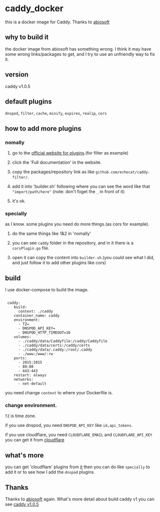 # caddy_docker

this is a docker image for Caddy. Thanks to [abiosoft](https://github.com/abiosoft/caddy-docker)

## why to build it

the docker image from abiosoft has something wrong. I think it may have some wrong links/packages to get, and I try to use an unfriendly way to fix it.

## version

caddy v1.0.5

## default plugins

```dnspod```, ```filter```, ```cache```, ```minify```, ```expires```, ```realip```, ```cors```

## how to add more plugins

### nomally

1. go to the [official website for plugins](https://caddyserver.com/v1/docs/http.filter).(for filter as example)

2. click the 'Full documentation' in the website.

3. copy the packages/repository link as like ```github.com/echocat/caddy-filter/```.

4. add it into 'builder.sh' following where you can see the word like that ```"import/path/here"```
(note: don't foget the ```_``` in front of it)

5. it's ok.

### specially

as I know. some plugins you need do more things.(as cors for example).

1. do the same things like 1&2 in 'nomally'

2. you can see ```caddy``` folder in the repository, and in it there is a  ```corsPlugin.go``` file.

3. open it can copy the content into ```builder.sh```.(you could see what I did, and just follow it to add other plugins like cors)

## build

I use docker-compose to build the image.

```docker

 caddy:
    build:
      context: ./caddy
    container_name: caddy
    environment:
      - TZ=
      - DNSPOD_API_KEY=
      - DNSPOD_HTTP_TIMEOUT=10
    volumes:
      - ./caddy/data/Caddyfile:/caddy/Caddyfile
      - ./caddy/data/certs:/caddy/certs
      - ./caddy/data/.caddy:/root/.caddy
      - ./www:/www/:rw
    ports:
      - 2015:2015
      - 80:80
      - 443:443
    restart: always
    networks:
      - net-default

```

you need change ```context``` to where your Dockerfile is.

### change environment.

```TZ``` is time zone.

if you use dnspod, you need ```DNSPOD_API_KEY``` like ```id,api_tokens```.

if you use cloudflare, you need ```CLOUDFLARE_EMAIL``` and ```CLOUDFLARE_API_KEY```
you can get it from [cloudflare]( https://dash.cloudflare.com/profile/api-tokens)

## what's more

you can get 'cloudflare' plugins from [it](https://github.com/caddyserver/dnsproviders/blob/master/cloudflare/cloudflare.go)
then you can do like ```specially``` to add it or to see how I add the ```dnspod``` plugins.

## Thanks

Thanks to [abiosoft](https://github.com/abiosoft/caddy-docker) again.
What's more detail about build caddy v1 you can see [caddy v1.0.5](https://github.com/caddyserver/caddy/tree/v1.0.5)

